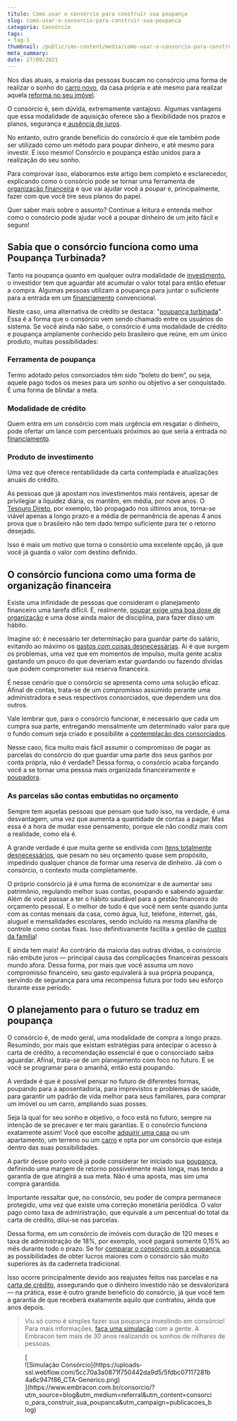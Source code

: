 ```yaml
---
titulo: Como usar o consórcio para construir sua poupança
slug: como-usar-o-consorcio-para-construir-sua-poupanca
categoria: Consórcio
tags:
- tag-1
thumbnail: /public/cms-content/media/como-usar-o-consorcio-para-construir-sua-poupanca.jpg
meta_summary: 
date: 27/09/2021
---
```

Nos dias atuais, a maioria das pessoas buscam no consórcio uma forma de realizar o sonho do [carro novo](https://www.embracon.com.br/blog/4-motivos-para-voce-comprar-um-carro-novo), da casa própria e até mesmo para realizar aquela [reforma no seu imóvel](https://www.embracon.com.br/blog/como-juntar-dinheiro-para-reformar-a-casa).

O consórcio é, sem dúvida, extremamente vantajoso. Algumas vantagens que essa modalidade de aquisição oferece são a flexibilidade nos prazos e planos, segurança e[ ausência de juros](https://www.embracon.com.br/blog/parcela-de-consorcio-tem-juros).

No entanto, outro grande benefício do consórcio é que ele também pode ser utilizado como um método para poupar dinheiro, e até mesmo para investir. É isso mesmo! Consórcio e poupança estão unidos para a realização do seu sonho.

Para comprovar isso, elaboramos este artigo bem completo e esclarecedor, explicando como o consórcio pode se tornar uma ferramenta de [organização financeira](https://www.embracon.com.br/blog/7-dicas-para-comecar-a-sua-organizacao-financeira) e que vai ajudar você a poupar e, principalmente, fazer com que você tire seus planos do papel.

Quer saber mais sobre o assunto? Continue a leitura e entenda melhor como o consórcio pode ajudar você a poupar dinheiro de um jeito fácil e seguro!

Sabia que o consórcio funciona como uma Poupança Turbinada? 
------------------------------------------------------------

Tanto na poupança quanto em qualquer outra modalidade de [investimento](https://www.embracon.com.br/blog/diversificar-investimentos-financeiros-e-possivel), o investidor tem que aguardar até acumular o valor total para então efetuar a compra. Algumas pessoas utilizam a poupança para juntar o suficiente para a entrada em um [financiamento](https://www.embracon.com.br/blog/financiamento-ou-consorcio-o-que-e-melhor-na-compra-de-um-imovel) convencional.

Neste caso, uma alternativa de crédito se destaca: "[poupança turbinada](https://www.embracon.com.br/blog/vale-a-pena-guardar-dinheiro-na-poupanca)". Essa é a forma que o consórcio vem sendo chamado entre os usuários do sistema. Se você ainda não sabe, o consórcio é uma modalidade de crédito e poupança amplamente conhecido pelo brasileiro que reúne, em um único produto, muitas possibilidades:

### ‍Ferramenta de poupança 

Termo adotado pelos consorciados têm sido “boleto do bem”, ou seja, aquele pago todos os meses para um sonho ou objetivo a ser conquistado. É uma forma de blindar a meta.

### Modalidade de crédito 

Quem entra em um consórcio com mais urgência em resgatar o dinheiro, pode ofertar um lance com percentuais próximos ao que seria a entrada no [financiamento](https://www.embracon.com.br/blog/entenda-quais-sao-as-6-maiores-desvantagens-do-financiamento).

### Produto de investimento 

Uma vez que oferece rentabilidade da carta contemplada e atualizações anuais do crédito.

As pessoas que já apostam nos investimentos mais rentáveis, apesar de privilegiar a liquidez diária, os mantêm, em média, por nove anos. O [Tesouro Direto](https://www.embracon.com.br/blog/tesouro-direto-guia-rapido-com-tudo-o-que-voce-precisa-saber), por exemplo, tão propagado nos últimos anos, torna-se viável apenas a longo prazo e a média de permanência de apenas 4 anos prova que o brasileiro não tem dado tempo suficiente para ter o retorno desejado.

Isso é mais um motivo que torna o consórcio uma excelente opção, já que você já guarda o valor com destino definido.

O consórcio funciona como uma forma de organização financeira 
--------------------------------------------------------------

Existe uma infinidade de pessoas que consideram o planejamento financeiro uma tarefa difícil. E, realmente, [poupar exige uma boa dose de organização](https://www.embracon.com.br/blog/poupar-dinheiro-com-o-consorcio-e-possivel-sim) e uma dose ainda maior de disciplina, para fazer disso um hábito.

Imagine só: é necessário ter determinação para guardar parte do salário, evitando ao máximo os [gastos com coisas desnecessárias](https://www.embracon.com.br/blog/gastos-superfluos-e-essenciais-saiba-diferenciar). Aí é que surgem os problemas, uma vez que em momentos de impulso, muita gente acaba gastando um pouco do que deveriam estar guardando ou fazendo dívidas que podem comprometer sua reserva financeira.

É nesse cenário que o consórcio se apresenta como uma solução eficaz. Afinal de contas, trata-se de um compromisso assumido perante uma administradora e seus respectivos consorciados, que dependem uns dos outros.

Vale lembrar que, para o consórcio funcionar, é necessário que cada um cumpra sua parte, entregando mensalmente um determinado valor para que o fundo comum seja criado e possibilite a [contemplação dos consorciados](https://www.embracon.com.br/conhecaoconsorcio/o-que-e-contemplacao).

Nesse caso, fica muito mais fácil assumir o compromisso de pagar as parcelas do consórcio do que guardar uma parte dos seus ganhos por conta própria, não é verdade? Dessa forma, o consórcio acaba forçando você a se tornar uma pessoa mais organizada financeiramente e [poupadora](https://www.embracon.com.br/blog/guardar-poupar-ou-investir-qual-a-diferenca-entre-os-termos).

### As parcelas são contas embutidas no orçamento 

Sempre tem aquelas pessoas que pensam que tudo isso, na verdade, é uma desvantagem, uma vez que aumenta a quantidade de contas a pagar. Mas essa é a hora de mudar esse pensamento, porque ele não condiz mais com a realidade, como ela é.

A grande verdade é que muita gente se endivida com [itens totalmente desnecessários](https://www.embracon.com.br/blog/como-economizar-nos-principais-gastos-da-vida), que pesam no seu orçamento quase sem propósito, impedindo qualquer chance de formar uma reserva de dinheiro. Já com o consórcio, o contexto muda completamente.

O próprio consórcio já é uma forma de economizar e de aumentar seu patrimônio, regulando melhor suas contas, poupando e sabendo aguardar. Além de você passar a ter o hábito saudável para a gestão financeira do orçamento pessoal. E o melhor de tudo é que você nem sente quando junta com as contas mensais da casa, como água, luz, telefone, internet, gás, aluguel e mensalidades escolares, sendo incluído na mesma planilha de controle como contas fixas. Isso definitivamente facilita a gestão de [custos da família](https://www.embracon.com.br/blog/envolva-seus-filhos-nas-financas-da-familia)!

E ainda tem mais! Ao contrário da maioria das outras dívidas, o consórcio não embute juros — principal causa das complicações financeiras pessoais mundo afora. Dessa forma, por mais que você assuma um novo compromisso financeiro, seu gasto equivalerá à sua própria poupança, servindo de segurança para uma recompensa futura por todo seu esforço durante esse período.

O planejamento para o futuro se traduz em poupança 
---------------------------------------------------

O consórcio é, de modo geral, uma modalidade de compra a longo prazo. Resumindo, por mais que existam estratégias para antecipar o acesso à carta de crédito, a recomendação essencial é que o consorciado saiba aguardar. Afinal, trata-se de um planejamento com foco no futuro. E se você se programar para o amanhã, então está poupando.

A verdade é que é possível pensar no futuro de diferentes formas, poupando para a aposentadoria, para imprevistos e problemas de saúde, para garantir um padrão de vida melhor para seus familiares, para comprar um imóvel ou um carro, ampliando suas posses.

Seja lá qual for seu sonho e objetivo, o foco está no futuro, sempre na intenção de se precaver e ter mais garantias. E o consórcio funciona exatamente assim! Você que escolhe [adquirir uma casa](https://www.embracon.com.br/imoveis/como-funciona-consorcio-de-casa) ou um apartamento, um terreno ou um [carro](https://www.embracon.com.br/servicos/consorcio-carro) e opta por um consórcio que esteja dentro das suas possibilidades.

A partir desse ponto você já pode considerar ter iniciado sua [poupança](https://www.embracon.com.br/blog/vale-a-pena-guardar-dinheiro-na-poupanca), definindo uma margem de retorno possivelmente mais longa, mas tendo a garantia de que atingirá a sua meta. Não é uma aposta, mas sim uma compra garantida.

Importante ressaltar que, no consórcio, seu poder de compra permanece protegido, uma vez que existe uma correção monetária periódica. O valor pago como taxa de administração, que equivale a um percentual do total da carta de crédito, dilui-se nas parcelas.

Dessa forma, em um consórcio de imóveis com duração de 120 meses e taxa de administração de 18%, por exemplo, você pagará somente 0,15% ao mês durante todo o prazo. Se for [comparar o consórcio com a poupança](https://www.embracon.com.br/blog/consorcio-ou-poupanca-quais-sao-as-diferencas-e-como-escolher), as possibilidades de obter lucros maiores com o consórcio são muito superiores às da caderneta tradicional.

Isso ocorre principalmente devido aos reajustes feitos nas parcelas e na [carta de crédito](https://www.embracon.com.br/blog/o-que-e-e-como-funciona-a-carta-de-credito), assegurando que o dinheiro investido não se desvalorizará — na prática, esse é outro grande benefício do consórcio, já que você tem a garantia de que receberá exatamente aquilo que contratou, ainda que anos depois.

> Viu só como é simples fazer sua poupança investindo em consórcio! Para mais informações, [faça uma simulação](https://www.embracon.com.br/consorcio/?utm_source=blog&utm_medium=referral&utm_content=consorcio_para_construir_sua_poupanca&utm_campaign=publicacoes_blog) com a gente. A Embracon tem mais de 30 anos realizando os sonhos de milhares de pessoas.

<figure class="w-richtext-figure-type-image w-richtext-align-center">[<div>![Simulação Consórcio](https://uploads-ssl.webflow.com/5cc70a3a0871f750442da9d5/5fdbc07117281b4a6c947f86_CTA-Generico.png)</div>](https://www.embracon.com.br/consorcio/?utm_source=blog&utm_medium=referral&utm_content=consorcio_para_construir_sua_poupanca&utm_campaign=publicacoes_blog)</figure>
